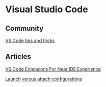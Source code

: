 # Visual Studio Code

## Community
[VS Code tips and tricks](https://vscodecandothat.com/)

## Articles
[VS Code Extensions For Near IDE Experience](https://medium.com/@spp020/vs-code-extensions-for-complete-ide-experience-bca5bb2f0f90)

[Launch versus attach configurations](https://code.visualstudio.com/docs/editor/debugging#_launch-versus-attach-configurations)

